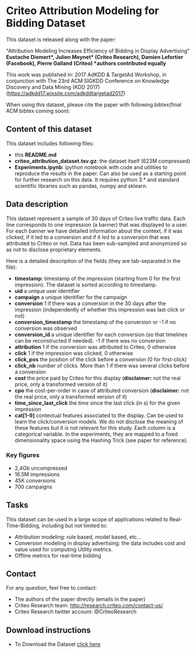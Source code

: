 # Criteo Attribution Modeling for Bidding Dataset

This dataset is released along with the paper:

"Attribution Modeling Increases Efficiency of Bidding in Display Advertising"
**Eustache Diemert&ast;, Julien Meynet&ast; (Criteo Research), Damien Lefortier (Facebook), Pierre Galland (Criteo) &ast;authors contributed equally**

This work was published in: 2017 AdKDD & TargetAd Workshop, in conjunction with The 23rd ACM SIGKDD Conference on Knowledge Discovery and Data Mining (KDD 2017) (https://adkdd17.wixsite.com/adkddtargetad2017)

When using this dataset, please cite the paper with following bibtex(final ACM bibtex coming soon):

## Content of this dataset
This dataset includes following files:

  * this **README.md** 
  * **criteo\_attribution\_dataset.tsv.gz**: the dataset itself (623M compressed)
  * **Experiments.ipynb**: ipython notebook with code and utilities to reproduce the results in the paper. Can also be used as a starting point for further research on this data. It requires python 3.* and standard scientific libraries such as pandas, numpy and sklearn.


## Data description
This dataset represent a sample of  30 days of Criteo live traffic data.  Each line corresponds to one impression (a banner) that was displayed to a user.
For each banner we have detailed information about the context, if it was clicked, if it led to a conversion and if it led to a conversion that was attributed to Criteo or not. Data has been sub-sampled and anonymized so as not to disclose proprietary elements.

Here is a detailed description of the fields (they are tab-separated in the file):

  * **timestamp**: timestamp of the impression (starting from 0 for the first impression). The dataset is sorted according to timestamp.
  *  **uid** a unique user identifier
  * **campaign** a unique identifier for the campaign
  * **conversion** 1 if there was a conversion in the 30 days after the impression (independently of whether this impression was last click or not)
  * **conversion_timestamp** the timestamp of the conversion or -1 if no conversion was observed
  *	**conversion_id**	a unique identifier for each conversion (so that timelines can be reconstructed if needed). -1 if there was no conversion
  * **attribution** 1 if the conversion was attributed to Criteo, 0 otherwise
  * **click** 1 if the impression was clicked, 0 otherwise
  *	**click_pos** the position of the click before a conversion (0 for first-click)
  * **click_nb** number of clicks. More than 1 if there was several clicks before a conversion
  * **cost** the price paid by Criteo for this display (**disclaimer:** not the real price, only a transformed version of it)
  *	 **cpo** the cost-per-order  in case of attributed conversion (**disclaimer:** not the real price, only a transformed version of it)
  * **time\_since\_last\_click** the time since the last click (in s) for the given impression
  *	 **cat[1-9]** contextual features associated to the display. Can be used to learn the click/conversion models. We do not disclose the meaning of these features but it is not relevant for this study. Each column is a categorical variable. In the experiments, they are mapped to a fixed dimensionality space using the Hashing Trick (see paper for reference).

### Key figures
  * 2,4Gb uncompressed
  * 16.5M impressions
  * 45K conversions
  * 700 campaigns
  
  

## Tasks
This dataset can be used in a large scope of applications related to Real-Time-Bidding, including but not limited to:

  * Attribution modeling: rule based, model based, etc...
  * Conversion modeling in display advertising: the data includes cost and value used for computing Utility metrics.
  * Offline metrics for real-time bidding
  

## Contact
For any question, feel free to contact:
 
 * The authors of the paper directly (emails in the paper)
 * Criteo Research team: http://research.criteo.com/contact-us/
 * Criteo Research twitter account: @CriteoResearch
  
## Download instructions
   * To Download the Dataset [click here](https://s3-eu-west-1.amazonaws.com/attribution-dataset/criteo_attribution_dataset.zip)
   
